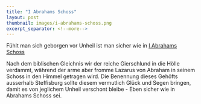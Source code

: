 ```yaml
---
title: "I Abrahams Schoss"
layout: post
thumbnail: images/i-abrahams-schoss.png
excerpt_separator: <!--more-->
---
```


Fühlt man sich geborgen vor Unheil ist man sicher wie in [I Abrahams Schoss](https://s.geo.admin.ch/9a27tcnb0084)

Nach dem biblischen Gleichnis wir der reiche Gierschlund in die Hölle verdammt, während der arme aber fromme Lazarus von Abraham in seinem Schoss in den Himmel getragen wird. Die Benennung dieses Gehöfts ausserhalb Steffisburg sollte diesem vermutlich Glück und Segen bringen, damit es von jeglichem Unheil verschont bleibe - Eben sicher wie in Abrahams Schoss sei.
<!--more-->
